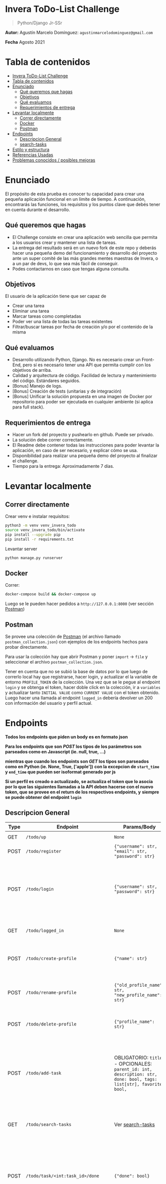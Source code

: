 # Invera ToDo-List Challenge
> Python/Django Jr-SSr

**Autor:** Agustín Marcelo Domínguez: `agustinmarcelodominguez@gmail.com`

**Fecha** Agosto 2021

# Tabla de contenidos

- [Invera ToDo-List Challenge](#invera-todo-list-challenge)
- [Tabla de contenidos](#tabla-de-contenidos)
- [Enunciado](#enunciado)
  - [Qué queremos que hagas](#qué-queremos-que-hagas)
  - [Objetivos](#objetivos)
  - [Qué evaluamos](#qué-evaluamos)
  - [Requerimientos de entrega](#requerimientos-de-entrega)
- [Levantar localmente](#levantar-localmente)
  - [Correr directamente](#correr-directamente)
  - [Docker](#docker)
  - [Postman](#postman)
- [Endpoints](#endpoints)
  - [Descripcion General](#descripcion-general)
  - [search-tasks](#search-tasks)
- [Estilo y estructura](#estilo-y-estructura)
- [Referencias Usadas](#referencias-usadas)
- [Problemas conocidos / posibles mejoras](#problemas-conocidos--posibles-mejoras)

# Enunciado

El propósito de esta prueba es conocer tu capacidad para crear una pequeña aplicación funcional en un límite de tiempo. A continuación, encontrarás las funciones, los requisitos y los puntos clave que debés tener en cuenta durante el desarrollo.

## Qué queremos que hagas

- El Challenge consiste en crear una aplicación web sencilla que permita a los usuarios crear y mantener una lista de tareas.
- La entrega del resultado será en un nuevo fork de este repo y deberás hacer una pequeña demo del funcionamiento y desarrollo del proyecto ante un super comité de las más grandes mentes maestras de Invera, o a un par de devs, lo que sea más fácil de conseguir.
- Podes contactarnos en caso que tengas alguna consulta.

## Objetivos

El usuario de la aplicación tiene que ser capaz de

- Crear una tarea
- Eliminar una tarea
- Marcar tareas como completadas
- Poder ver una lista de todas las tareas existentes
- Filtrar/buscar tareas por fecha de creación y/o por el contenido de la misma

## Qué evaluamos

- Desarrollo utilizando Python, Django. No es necesario crear un Front-End, pero sí es necesario tener una API que permita cumplir con los objetivos de arriba.
- Calidad y arquitectura de código. Facilidad de lectura y mantenimiento del código. Estándares seguidos.
- [Bonus] Manejo de logs.
- [Bonus] Creación de tests (unitarias y de integración)
- [Bonus] Unificar la solución propuesta en una imagen de Docker por repositorio para poder ser ejecutada en cualquier ambiente (si aplica para full stack).

## Requerimientos de entrega

- Hacer un fork del proyecto y pushearlo en github. Puede ser privado.
- La solución debe correr correctamente.
- El Readme debe contener todas las instrucciones para poder levantar la aplicación, en caso de ser necesario, y explicar cómo se usa.
- Disponibilidad para realizar una pequeña demo del proyecto al finalizar el challenge.
- Tiempo para la entrega: Aproximadamente 7 días.

# Levantar localmente

## Correr directamente

Crear venv e instalar requisitos:

```bash
python3 -m venv venv_invera_todo
source venv_invera_todo/bin/activate
pip install --upgrade pip
pip install -r requirements.txt
```

Levantar server

```bash
python manage.py runserver
```

## Docker
Correr:

```bash
docker-compose build && docker-compose up
```

Luego se le pueden hacer pedidos a `http://127.0.0.1:8000` (ver sección [Postman](#postman))

## Postman

Se provee una colección de [Postman](https://www.postman.com/) (el archivo llamado `postman_collection.json`) con ejemplos de los endpoints hechos para probar directamente.

Para usar la colección hay que abrir Postman y poner `import` -> `file` y seleccionar el archivo `postman_collection.json`.

Tener en cuenta que no se subió la base de datos por lo que luego de correrlo local hay que registrarse, hacer login, y actualizar el la variable de entorno `PROFILE_TOKEN` de la colección.
Una vez que se le pegue al endpoint `login` y se obtenga el token, hacer doble click en la colección, ir a `variables` y actualizar tanto `INITIAL VALUE` como `CURRENT VALUE` con el token obtenido. Luego hacer una llamada al endpoint `logged_in` debería devolver un 200 con información del usuario y perfil actual.

# Endpoints

**Todos los endpoints que piden un body es en formato json**

**Para los endpoints que son *POST* los tipos de los parámetros son parseados como en Javascript (ie. null, true, ...)**

**mientras que cuando los endpoints son *GET* los tipos son parseados como en Python (ie. None, True, ['apple'])**
**con la excepcion de `start_time` y `end_time` que pueden ser isoformat generado por js**

**Si un perfil es creado o actualizado, se actualiza el token que lo asocia por lo que las siguientes llamadas**
**a la API deben hacerse con el nuevo token, que se provee en el return de los respectivos endpoints, y**
**siempre se puede obtener del endpoint `login`**

## Descripcion General

| Type | Endpoint                            | Params/Body                                                             | Return                                                                                    |
|------|-------------------------------------|-------------------------------------------------------------------------|-------------------------------------------------------------------------------------------|
| GET  | `/todo/up`                          | `None`                                                                  | `{"status": "ok"}`                                                                        |
| POST | `/todo/register`                    | `{"username": str, "email": str, "password": str}`                      | `{"status": "ok"}`                                                                        |
| POST | `/todo/login`                       | `{"username": str, "password": str}`                                    | `{"profiles": [{"name": str, "token": "ey..."}]}` Lista de perfiles con sus respectivos TOKEN para autenticar |
| GET  | `/todo/logged_in`                   | `None`                                                                  | `{"user": str, "profile": str}` si el token es aceptado                                  |
| POST | `/todo/create-profile`              | `{"name": str}`                                                         | `{"status": "ok", "result": {"name": str, "token": token}}`                               |
| POST | `/todo/rename-profile`              | `{"old_profile_name": str, "new_profile_name": str}`                    | `{"status": "ok", "result": {"name": str, "user": str, "token": token}}`                  |
| POST | `/todo/delete-profile`              | `{"profile_name": str}`                                                 | `{"status": "ok", "result": {"deleted": true}}`                                           |
| POST | `/todo/add-task`                    | OBLIGATORIO: `title` - OPCIONALES: `parent_id: int, description: str, done: bool, tags: list[str], favorite: bool,` | `{"status": "ok", "result": {"id": int, "parent_id": int, "title": str, "description": str, "done": bool, "favorite": bool, "created_at": datetime}}` |
| GET  | `/todo/search-tasks`                | Ver [search-tasks](#search-tasks) | `{"status": "ok", "result": {"amount": int, "tasks": [task...]}}`                         |
| POST | `/todo/task/<int:task_id>/done`     | `{"done": bool}`                                                        | `{"status": "ok", "result": {"id": int, "parent_id": int, "title": str, "description": str, "done": bool, "favorite": bool, "created_at": datetime}}` |
| POST | `/todo/task/<int:task_id>/update`   | Se pueden actualizar opcionalmente: `title: str, parent_id: int, description: str, done: bool, tags: list[str], favorite: bool` | `{"status": "ok", "result": {"id": int, "parent_id": int, "title": str, "description": str, "done": bool, "favorite": bool, "created_at": datetime}}` |
| POST | `/todo/task/<int:task_id>/delete`   | `None`                         | `{"status": "ok", "result": {"deleted": true}}`                                           |
| GET  | `/todo/task/<int:task_id>/children` | Mismos campos que `search-tasks` pero limitado a subtareas de task_id  | `{"status": "ok", "result": {"tasks": [task...]}}`                  |


## search-tasks

Como es una `GET Request` los argumentos de filtro se pasan como parámetros. Por ejemplo:

`/todo/search-tasks?search_sub_tree=True&done=False&parent_id=9&tags=["apple", "some"]`

Los posibles parametros (todos opcionales) que se le pueden pasar
son primero los campos basicos del modelo (con excepción de descripción):

 * `done : str` - Para filtrar las tareas completas o no
 * `title : str` - En este caso tiene que ser un match exacto
 * `parent_id : int` - El id de otra task, por lo que limita la búsqueda a las subtareas de esta (se puede hacer el mismo comportamiento con `/todo/task/<int:task_id>/children`)
 * `tags : list[str]` - Un filtro de OR inclusivo para las tareas que se crearon con esas tags.
 * `favorite : bool` - Filtra a tareas que exclusivamente fueron marcadas como favoritas (o no)

Luego hay unos argumentos especiales (no menos opcionales) para esta request que modifican la búsqueda. Estos son:

 * `start_time : datetime` - Se parsea con `iso8601` y filtra las tareas creadas despues de esta datetime
 * `end_time : datetime` - Se parsea con `iso8601` y filtra las tareas creadas antes de esta datetime
 * `page : int` - Por defecto existe una paginación con 50 tareas por pagina, por lo que si una búsqueda particular devuelve muchos elementos, se puede user este argumento para paginar
 * `search_sub_tree : bool` - Si este valor es falso (por defecto), la request filtrará solo por tareas sin madre (no devuelve subtareas)

# Estilo y estructura

Se siguió la estructura recomendada y default de los projectos de django, con estilos de PEP8 para el estilo de codigo
con ayuda de la herramienta `pycodestyle`

```bash
pycodestyle . --exclude=venv_*,**migrations**
```

# Referencias Usadas

 - [Usar tokens para autenticacion en Django](https://www.django-rest-framework.org/api-guide/authentication/#setting-the-authentication-scheme)
 - [Django default auth](https://docs.djangoproject.com/en/3.2/topics/auth/default/)
 - [Expose vs publish Docker](https://www.baeldung.com/ops/docker/expose-vs-publish)
 - [Django Pagination](https://docs.djangoproject.com/en/3.2/topics/pagination/)
 - [django-taggit](https://django-taggit.readthedocs.io/en/latest/api.html)

# Problemas conocidos / posibles mejoras

 - No hay prevención de subtareas circulares
 - La búsqueda por titulo es exacta cuando podría ser más elástica
   - Posible solución: Incorporar como tags e ignorando stop-words
